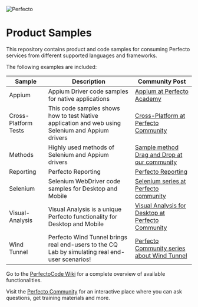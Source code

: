 ![Perfecto](http://www.perfectomobile.com/sites/all/themes/perfecto/img/logo.png)

# Product Samples
This repository contains product and code samples for consuming Perfecto services from different supported languages and frameworks.

The following examples are included:

| Sample      | Description     | Community Post        |
|----------------|------------------|---------------------|
|Appium |Appium Driver code samples for native applications |[Appium at Perfecto Academy](https://community.perfectomobile.com/posts/1174358) |
|Cross-Platform Tests |This code samples shows how to test Native application and web using Selenium and Appium drivers |[Cross-Platform at Perfecto Community](https://community.perfectomobile.com/posts/1197636-cross-platform-cross-browser-testing-sample-project-for-responsive-web-test) |
|Methods   |Highly used methods of Selenium and Appium drivers|[Sample method Drag and Drop at our community ](https://community.perfectomobile.com/posts/1160587-drag-and-drop-on-a-desktop-browser) |
|Reporting | Perfecto Reporting |[Perfecto Reporting]() |
|Selenium | Selenium WebDriver code samples for Desktop and Mobile |[Selenium series at Perfecto community](https://community.perfectomobile.com/series/20208-selenium-remotewebdriver-rwd) |
|Visual-Analysis | Visual Analysis is a unique Perfecto functionality for Desktop and Mobile |[Visual Analysis for Desktop at Perfecto Community](https://community.perfectomobile.com/posts/1138832-visual-analysis-enhances-desktop-web-testing) |
|Wind Tunnel | Perfecto Wind Tunnel brings real end-users to the CQ Lab by simulating real end-user scenarios! |[Perfecto Community series about Wind Tunnel](https://community.perfectomobile.com/series/24692-complete-wind-tunnel-guide) |




Go to the [PerfectoCode Wiki](https://github.com/PerfectoCode/Samples/wiki) for a complete overview of available functionalities.

Visit the [Perfecto Community](https://community.perfectomobile.com/) for an interactive place where you can ask questions, get training materials and more.
